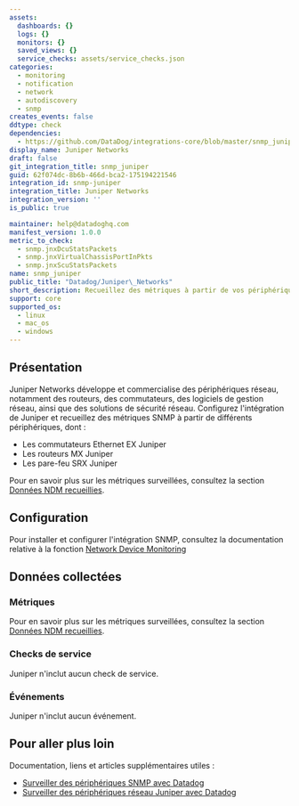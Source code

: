 ```yaml
---
assets:
  dashboards: {}
  logs: {}
  monitors: {}
  saved_views: {}
  service_checks: assets/service_checks.json
categories:
  - monitoring
  - notification
  - network
  - autodiscovery
  - snmp
creates_events: false
ddtype: check
dependencies:
  - https://github.com/DataDog/integrations-core/blob/master/snmp_juniper/README.md
display_name: Juniper Networks
draft: false
git_integration_title: snmp_juniper
guid: 62f074dc-8b6b-466d-bca2-175194221546
integration_id: snmp-juniper
integration_title: Juniper Networks
integration_version: ''
is_public: true

maintainer: help@datadoghq.com
manifest_version: 1.0.0
metric_to_check:
  - snmp.jnxDcuStatsPackets
  - snmp.jnxVirtualChassisPortInPkts
  - snmp.jnxScuStatsPackets
name: snmp_juniper
public_title: "Datadog/Juniper\_Networks"
short_description: Recueillez des métriques à partir de vos périphériques réseau Juniper.
support: core
supported_os:
  - linux
  - mac_os
  - windows
---
```

## Présentation

Juniper Networks développe et commercialise des périphériques réseau, notamment des routeurs, des commutateurs, des logiciels de gestion réseau, ainsi que des solutions de sécurité réseau. Configurez l'intégration de Juniper et recueillez des métriques SNMP à partir de différents périphériques, dont :

- Les commutateurs Ethernet EX Juniper
- Les routeurs MX Juniper
- Les pare-feu SRX Juniper

Pour en savoir plus sur les métriques surveillées, consultez la section [Données NDM recueillies][1].

## Configuration

Pour installer et configurer l'intégration SNMP, consultez la documentation relative à la fonction [Network Device Monitoring][2]

## Données collectées

### Métriques

Pour en savoir plus sur les métriques surveillées, consultez la section [Données NDM recueillies][1].

### Checks de service

Juniper n'inclut aucun check de service.

### Événements

Juniper n'inclut aucun événement.

## Pour aller plus loin

Documentation, liens et articles supplémentaires utiles :

- [Surveiller des périphériques SNMP avec Datadog][3]
- [Surveiller des périphériques réseau Juniper avec Datadog][4]

[1]: https://docs.datadoghq.com/fr/network_monitoring/devices/data/
[2]: https://docs.datadoghq.com/fr/network_monitoring/devices/setup/
[3]: https://www.datadoghq.com/blog/monitor-snmp-with-datadog/
[4]: https://www.datadoghq.com/blog/monitor-juniper-network-devices-with-datadog/
